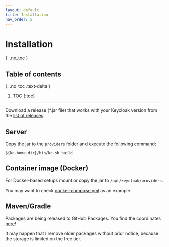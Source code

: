 ```yaml
---
layout: default
title: Installation
nav_order: 5
---
```


# Installation
{: .no_toc }

## Table of contents
{: .no_toc .text-delta }

1. TOC
{:toc}

---

Download a release (*.jar file) that works with your Keycloak version from the [list of releases](https://github.com/sventorben/keycloak-home-idp-discovery/releases).

## Server
Copy the jar to the `providers` folder and execute the following command:

```shell
${kc.home.dir}/bin/kc.sh build
```

## Container image (Docker)
For Docker-based setups mount or copy the jar to `/opt/keycloak/providers`.

You may want to check [docker-compose.yml](https://github.com/sventorben/keycloak-home-idp-discovery/blob/main/docker-compose.yml) as an example.

## Maven/Gradle

Packages are being released to GitHub Packages. You find the coordinates [here](https://github.com/sventorben/keycloak-home-idp-discovery/packages/1112199/versions)!

It may happen that I remove older packages without prior notice, because the storage is limited on the free tier.
